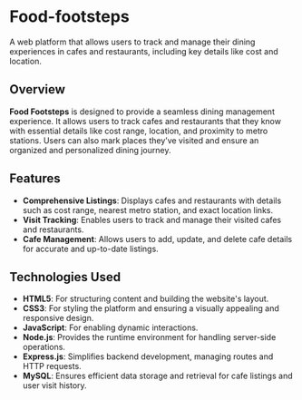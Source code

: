 # **Food-footsteps**
A web platform that allows users to track and manage their dining experiences in cafes and restaurants, including key details like cost and location.

## **Overview**  
**Food Footsteps** is designed to provide a seamless dining management experience. It allows users to track cafes and restaurants that they know with essential details like cost range, location, and proximity to metro stations. Users can also mark places they’ve visited and ensure an organized and personalized dining journey.

## **Features**  
- **Comprehensive Listings**: Displays cafes and restaurants with details such as cost range, nearest metro station, and exact location links.  
- **Visit Tracking**: Enables users to track and manage their visited cafes and restaurants.  
- **Cafe Management**: Allows users to add, update, and delete cafe details for accurate and up-to-date listings.

## **Technologies Used**  
- **HTML5**: For structuring content and building the website's layout.  
- **CSS3**: For styling the platform and ensuring a visually appealing and responsive design.  
- **JavaScript**: For enabling dynamic interactions.  
- **Node.js**: Provides the runtime environment for handling server-side operations.  
- **Express.js**: Simplifies backend development, managing routes and HTTP requests.  
- **MySQL**: Ensures efficient data storage and retrieval for cafe listings and user visit history.
